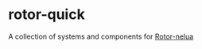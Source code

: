 # rotor-quick
A collection of systems and components for [Rotor-nelua](https://github.com/Andre-LA/Rotor-nelua)
